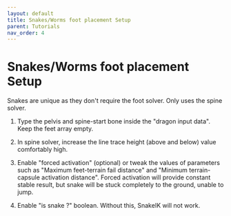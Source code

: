 ```yaml
---
layout: default
title: Snakes/Worms foot placement Setup
parent: Tutorials
nav_order: 4
---
```


# Snakes/Worms foot placement Setup

Snakes are unique as they don't require the foot solver. Only uses the spine solver.

1) Type the pelvis and spine-start bone inside the "dragon input data". Keep the feet array empty.

1) In spine solver, increase the line trace height (above and below) value comfortably high.

2) Enable "forced activation" (optional) or tweak the values of parameters such as "Maximum feet-terrain fail distance" and "Minimum terrain-capsule activation distance".
Forced activation will provide constant stable result, but snake will be stuck completely to the ground, unable to jump.

3) Enable "is snake ?" boolean. Without this, SnakeIK will not work.


```
